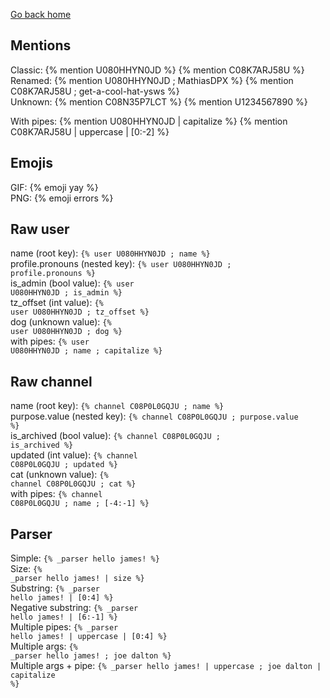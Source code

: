 ---
---

<title>Raw tests - Jekyll-HackClub</title>
<link rel="stylesheet" href="./assets/styles.css">

[Go back home](./)

## Mentions
Classic: {% mention U080HHYN0JD %} {% mention C08K7ARJ58U %}<br>
Renamed: {% mention U080HHYN0JD ; MathiasDPX %} {% mention C08K7ARJ58U ; get-a-cool-hat-ysws %}<br>
Unknown: {% mention C08N35P7LCT %} {% mention U1234567890 %}

With pipes: {% mention U080HHYN0JD | capitalize %} {% mention C08K7ARJ58U | uppercase | [0:-2] %}

## Emojis
GIF: {% emoji yay %}<br>
PNG: {% emoji errors %}

## Raw user
name (root key): <code>{% user U080HHYN0JD ; name %}</code><br>
profile.pronouns (nested key): <code>{% user U080HHYN0JD ; profile.pronouns %}</code><br>
is_admin (bool value): <code>{% user U080HHYN0JD ; is_admin %}</code><br>
tz_offset (int value): <code>{% user U080HHYN0JD ; tz_offset %}</code><br>
dog (unknown value): <code>{% user U080HHYN0JD ; dog %}</code><br>
with pipes: <code>{% user U080HHYN0JD ; name ; capitalize %}</code><br>

## Raw channel
name (root key): <code>{% channel C08P0L0GQJU ; name %}</code><br>
purpose.value (nested key): <code>{% channel C08P0L0GQJU ; purpose.value %}</code><br>
is_archived (bool value): <code>{% channel C08P0L0GQJU ; is_archived %}</code><br>
updated (int value): <code>{% channel C08P0L0GQJU ; updated %}</code><br>
cat (unknown value): <code>{% channel C08P0L0GQJU ; cat %}</code><br>
with pipes: <code>{% channel C08P0L0GQJU ; name ; [-4:-1] %}</code><br>

## Parser
Simple: <code>{% _parser hello james! %}</code><br>
Size: <code>{% _parser hello james! | size %}</code><br>
Substring: <code>{% _parser hello james! | [0:4] %}</code><br>
Negative substring: <code>{% _parser hello james! | [6:-1] %}</code><br>
Multiple pipes: <code>{% _parser hello james! | uppercase | [0:4] %}</code><br>
Multiple args: <code>{% _parser hello james! ; joe dalton %}</code><br>
Multiple args + pipe: <code>{% _parser hello james! | uppercase ; joe dalton | capitalize %}</code><br>